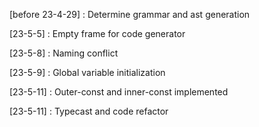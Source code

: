 [before 23-4-29] : Determine grammar and ast generation

[23-5-5] : Empty frame for code generator

[23-5-8] : Naming conflict

[23-5-9] : Global variable initialization

[23-5-11] : Outer-const and inner-const implemented

[23-5-11] : Typecast and code refactor
